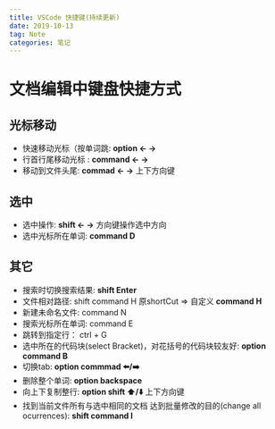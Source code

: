 ```yaml
---
title: VSCode 快捷键(持续更新)
date: 2019-10-13
tag: Note
categories: 笔记
---
```



# 文档编辑中键盘快捷方式 

## 光标移动
- 快速移动光标（按单词跳: **option <- ->** 
- 行首行尾移动光标 : **command <- ->**
- 移动到文件头尾: **commad <- ->** 上下方向键
  
## 选中
- 选中操作: **shift <- ->** 方向键操作选中方向 
- 选中光标所在单词: **command D**

## 其它 
- 搜索时切换搜索结果: **shift Enter** 
- 文件相对路径: shift command H 原shortCut => 自定义 **command H** 
- 新建未命名文件: command N  
- 搜索光标所在单词: command E 
- 跳转到指定行： ctrl + G
- 选中所在的代码块(select Bracket)，对花括号的代码块较友好: **option command B** 
- 切换tab: **option commmad ⬅️/➡️** 
- 删除整个单词: **option backspace**
- 向上下复制整行: **option shift ⬆️/⬇️** 上下方向键
- 找到当前文件所有与选中相同的文档 达到批量修改的目的(change all ocurrences): **shift command I**